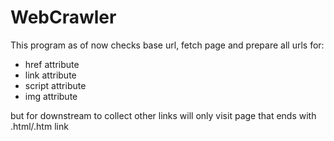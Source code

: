 # WebCrawler

This program as of now checks base url, fetch page and prepare all urls for:
  - href attribute
  - link attribute
  - script attribute
  - img attribute

but for downstream to collect other links will only visit page that ends with .html/.htm link